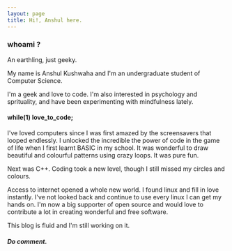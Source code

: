 ```yaml
---
layout: page
title: Hi!, Anshul here.
---
```


### whoami ?
An earthling, just geeky.

My name is Anshul Kushwaha and I'm an undergraduate student of Computer Science.

I'm a geek and love to code. I'm also interested in psychology and sprituality, and have been experimenting with mindfulness lately.


#### while(1) love_to_code;

I've loved computers since I was first amazed by the screensavers that looped endlessly. I unlocked the incredible the power of code in the game of life when I first learnt BASIC in my school. It was wonderful to draw beautiful and colourful patterns using crazy loops. It was pure fun.

Next was C++. Coding took a new level, though I still missed my circles and colours.

Access to internet opened a whole new world. I found linux and fill in love instantly. I've not looked back and continue to use every linux I can get my hands on. I'm now a big supporter of open source and would love to contribute a lot in creating wonderful and free software.

This blog is fluid and I'm still working on it.

##### Do comment.
